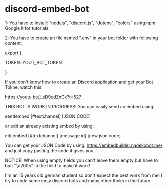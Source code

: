 # discord-embed-bot

1: You have to install: "nodejs", "discord.js", "dotenv", "colors" using npm. Google it for tutorials. 

2: You have to create an file named ".env" in your bot folder with following content:

export {

TOKEN=YOUT_BOT_TOKEN

}

If you don't know how to create an Discord application and get your Bot Tokne, watch this:

https://youtu.be/j_sD9udZnCk?t=527

THIS BOT IS WORK IN PROGRESS! You can easily send an embed using:

sendembed [#textchannel] [JSON CODE]

or edit an already existing embed by using:

editembed [#textchannel] [message id] [new json code]

You can get your JSON Code by using: https://embedbuilder.nadekobot.me/ and just copy pasting the code it gives you. 

NOTICE! When using empty fields you can't leave them empty but have to but: "\u200b" in the field to make it work!

I'm an 15 years old german student so don't expect the best work from me! I try to code some easy discord bots and maby other thnks in the future.
